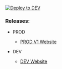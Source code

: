[![Deploy to DEV](https://github.com/exxcellent/davit/actions/workflows/deploy-to-dev.yml/badge.svg)](https://github.com/exxcellent/davit/actions/workflows/deploy-to-dev.yml)

### Releases:
- PROD
  - [PROD V1 Website](https://exxcellent.github.io/davit/dev/v1/)

- DEV
  - [DEV Website](https://exxcellent.github.io/davit/dev/)
